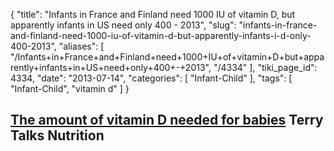 {
    "title": "Infants in France and Finland need 1000 IU of vitamin D, but apparently infants in US need only 400 - 2013",
    "slug": "infants-in-france-and-finland-need-1000-iu-of-vitamin-d-but-apparently-infants-i-d-only-400-2013",
    "aliases": [
        "/Infants+in+France+and+Finland+need+1000+IU+of+vitamin+D+but+apparently+infants+in+US+need+only+400+-+2013",
        "/4334"
    ],
    "tiki_page_id": 4334,
    "date": "2013-07-14",
    "categories": [
        "Infant-Child"
    ],
    "tags": [
        "Infant-Child",
        "vitamin d"
    ]
}


## [The amount of vitamin D needed for babies](http://www.terrytalksnutrition.com/science-corner/2013/05-31/the-amount-of-vitamin-d-needed-for-babies/) Terry Talks Nutrition